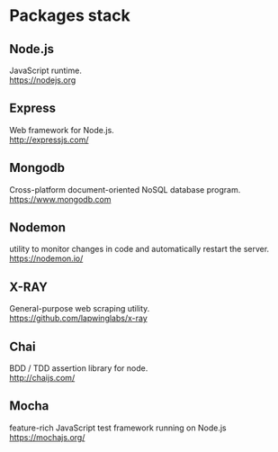 # Packages stack
## Node.js
JavaScript runtime.  
https://nodejs.org

## Express
Web framework for Node.js.  
http://expressjs.com/

## Mongodb
Cross-platform document-oriented NoSQL database program.  
https://www.mongodb.com

## Nodemon
utility to monitor changes in code and automatically restart the server.  
https://nodemon.io/

## X-RAY
General-purpose web scraping utility.  
https://github.com/lapwinglabs/x-ray

## Chai
BDD / TDD assertion library for node.  
http://chaijs.com/

## Mocha
feature-rich JavaScript test framework running on Node.js  
https://mochajs.org/

